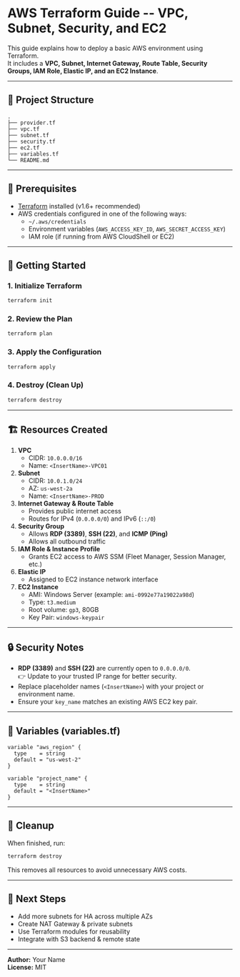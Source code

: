 # AWS Terraform Guide -- VPC, Subnet, Security, and EC2

This guide explains how to deploy a basic AWS environment using
Terraform.\
It includes a **VPC, Subnet, Internet Gateway, Route Table, Security
Groups, IAM Role, Elastic IP, and an EC2 Instance**.

------------------------------------------------------------------------

## 📂 Project Structure

    .
    ├── provider.tf
    ├── vpc.tf
    ├── subnet.tf
    ├── security.tf
    ├── ec2.tf
    ├── variables.tf
    └── README.md

------------------------------------------------------------------------

## 🔧 Prerequisites

-   [Terraform](https://developer.hashicorp.com/terraform/downloads)
    installed (v1.6+ recommended)
-   AWS credentials configured in one of the following ways:
    -   `~/.aws/credentials`
    -   Environment variables (`AWS_ACCESS_KEY_ID`,
        `AWS_SECRET_ACCESS_KEY`)
    -   IAM role (if running from AWS CloudShell or EC2)

------------------------------------------------------------------------

## 🚀 Getting Started

### 1. Initialize Terraform

``` bash
terraform init
```

### 2. Review the Plan

``` bash
terraform plan
```

### 3. Apply the Configuration

``` bash
terraform apply
```

### 4. Destroy (Clean Up)

``` bash
terraform destroy
```

------------------------------------------------------------------------

## 🏗 Resources Created

1.  **VPC**
    -   CIDR: `10.0.0.0/16`
    -   Name: `<InsertName>-VPC01`
2.  **Subnet**
    -   CIDR: `10.0.1.0/24`
    -   AZ: `us-west-2a`
    -   Name: `<InsertName>-PROD`
3.  **Internet Gateway & Route Table**
    -   Provides public internet access
    -   Routes for IPv4 (`0.0.0.0/0`) and IPv6 (`::/0`)
4.  **Security Group**
    -   Allows **RDP (3389)**, **SSH (22)**, and **ICMP (Ping)**
    -   Allows all outbound traffic
5.  **IAM Role & Instance Profile**
    -   Grants EC2 access to AWS SSM (Fleet Manager, Session Manager,
        etc.)
6.  **Elastic IP**
    -   Assigned to EC2 instance network interface
7.  **EC2 Instance**
    -   AMI: Windows Server (example: `ami-0992e77a19022a98d`)
    -   Type: `t3.medium`
    -   Root volume: `gp3`, 80GB
    -   Key Pair: `windows-keypair`

------------------------------------------------------------------------

## 🔒 Security Notes

-   **RDP (3389)** and **SSH (22)** are currently open to `0.0.0.0/0`.\
    👉 Update to your trusted IP range for better security.
-   Replace placeholder names (`<InsertName>`) with your project or
    environment name.
-   Ensure your `key_name` matches an existing AWS EC2 key pair.

------------------------------------------------------------------------

## 📌 Variables (variables.tf)

``` hcl
variable "aws_region" {
  type    = string
  default = "us-west-2"
}

variable "project_name" {
  type    = string
  default = "<InsertName>"
}
```

------------------------------------------------------------------------

## 🧹 Cleanup

When finished, run:

``` bash
terraform destroy
```

This removes all resources to avoid unnecessary AWS costs.

------------------------------------------------------------------------

## 📖 Next Steps

-   Add more subnets for HA across multiple AZs
-   Create NAT Gateway & private subnets
-   Use Terraform modules for reusability
-   Integrate with S3 backend & remote state

------------------------------------------------------------------------

**Author:** Your Name\
**License:** MIT
